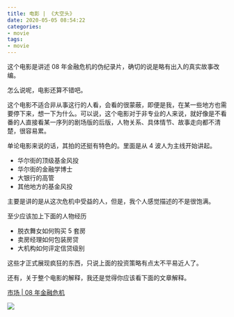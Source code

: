 ```yaml
---
title: 电影 | 《大空头》
date: 2020-05-05 08:54:22
categories:
- movie
tags:
- movie
---
```

这个电影是讲述 08 年金融危机的伪纪录片，确切的说是略有出入的真实故事改编。

怎么说呢，电影还算不错吧。

<!-- more -->

这个电影不适合非从事这行的人看，会看的很蒙蔽，即便是我，在某一些地方也需要停下来，想一下为什么。可以说，这个电影对于非专业的人来说，就好像是不看番的人直接看某一序列的剧场版的后版，人物关系、具体情节、故事走向都不清楚，很容易累。

单论电影来说的话，其拍的还挺有特色的。里面是从 4 波人为主线开始讲起。

- 华尔街的顶级基金风投
- 华尔街的金融学博士
- 大银行的高管
- 其他地方的基金风投

主要是讲的是从这次危机中受益的人，但是，我个人感觉描述的不是很饱满。

至少应该加上下面的人物经历

- 脱衣舞女如何购买 5 套房
- 卖房经理如何包装房贷
- 大机构如何评定信贷级别

这些才正式展现疯狂的东西，只说上面的投资策略有点太不平易近人了。

还有，关于整个电影的解释，我还是觉得你应该看下面的文章解释。

[市场 | 08 年金融危机](https://benpaodewoniu.github.io/2020/04/26/market2/)

![](/images/movie/31_0.jpg)
